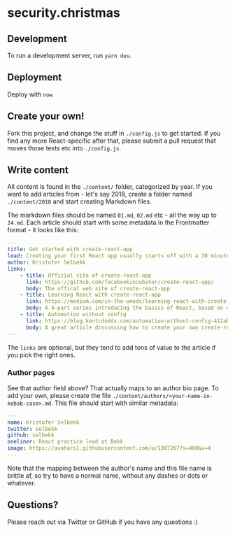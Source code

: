 # security.christmas

## Development

To run a development server, run `yarn dev`.

## Deployment

Deploy with `now`

## Create your own!

Fork this project, and change the stuff in `./config.js` to get started. If you find any more React-specific after that,
please submit a pull request that moves those texts etc into `./config.js`.

## Write content

All content is found in the `./content/` folder, categorized by year. If you want to add articles from - let's say 2018,
create a folder named `./content/2018` and start creating Markdown files.

The markdown files should be named `01.md`, `02.md` etc - all the way up to `24.md`. Each article should start with some
metadata in the Frontmatter format - it looks like this:

```yaml
---
title: Get started with create-react-app
lead: Creating your first React app usually starts off with a 30 minute crash course with Webpack, Babel and a whole lot of stuff not remotely related to React. That all changed with create-react-app.
author: Kristofer Selbekk
links:
    - title: Official site of create-react-app
      link: https://github.com/facebookincubator/create-react-app/
      body: The offical web site of create-react-app
    - title: Learning React with create-react-app
      link: https://medium.com/in-the-weeds/learning-react-with-create-react-app-part-1-a12e1833fdc
      body: A 4-part series introducing the basics of React, based on create-react-app
    - title: Automation without config
      link: https://blog.kentcdodds.com/automation-without-config-412ab5e47229
      body: A great article discussing how to create your own create-react-app to suit your own needs
---
```

The `links` are optional, but they tend to add tons of value to the article if you pick the right ones.

### Author pages

See that author field above? That actually maps to an author bio page. To add your own, please create the file
`./content/authors/<your-name-in-kebab-case>.md`. This file should start with similar metadata:

```yaml
---
name: Kristofer Selbekk
twitter: selbekk
github: selbekk
oneliner: React practice lead at Bekk
image: https://avatars1.githubusercontent.com/u/1307267?s=460&v=4
---
```

Note that the mapping between the author's name and this file name is brittle af, so try to have a normal name, without
any dashes or dots or whatever.

## Questions?

Please reach out via Twitter or GitHub if you have any questions :)
